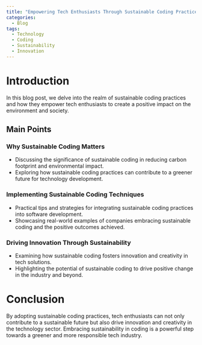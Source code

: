 ```yaml
---
title: "Empowering Tech Enthusiasts Through Sustainable Coding Practices"
categories:
  - Blog
tags:
  - Technology
  - Coding
  - Sustainability
  - Innovation
---
```


# Introduction
In this blog post, we delve into the realm of sustainable coding practices and how they empower tech enthusiasts to create a positive impact on the environment and society. 

## Main Points
### Why Sustainable Coding Matters
- Discussing the significance of sustainable coding in reducing carbon footprint and environmental impact.
- Exploring how sustainable coding practices can contribute to a greener future for technology development.

### Implementing Sustainable Coding Techniques
- Practical tips and strategies for integrating sustainable coding practices into software development.
- Showcasing real-world examples of companies embracing sustainable coding and the positive outcomes achieved.

### Driving Innovation Through Sustainability
- Examining how sustainable coding fosters innovation and creativity in tech solutions.
- Highlighting the potential of sustainable coding to drive positive change in the industry and beyond.

# Conclusion
By adopting sustainable coding practices, tech enthusiasts can not only contribute to a sustainable future but also drive innovation and creativity in the technology sector. Embracing sustainability in coding is a powerful step towards a greener and more responsible tech industry.